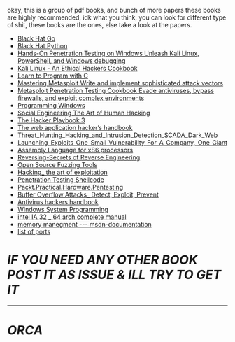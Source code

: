 okay, this is a group of pdf books, and bunch of more papers these books are highly recommended, idk what you think, you can look for different type of shit, these books are the ones, else take a look at the papers.

* [Black Hat Go](https://github.com/ORCA666/hacking-books/blob/main/Black%20Hat%20Go%20Go%20Programming%20for%20Hackers%20and%20Pentesters%20by%20Dan%20Kottmann%20(z-lib.org).pdf)
* [Black Hat Python](https://github.com/ORCA666/hacking-books/blob/main/Black%20Hat%20Python%20Python%20Programming%20for%20Hackers%20and%20Pentesters%20by%20Justin%20Seitz%20(z-lib.org).pdf)
* [Hands-On Penetration Testing on Windows Unleash Kali Linux, PowerShell, and Windows debugging](https://github.com/ORCA666/hacking-books/blob/main/Hands-On%20Penetration%20Testing%20on%20Windows%20Unleash%20Kali%20Linux%2C%20PowerShell%2C%20and%20Windows%20debugging%20tools%20for%20security%20testing%20and%20analysis%20by%20Bramwell%2C%20Phil%20(z-lib.org).rar)
* [Kali Linux - An Ethical Hackers Cookbook](https://github.com/ORCA666/hacking-books/blob/main/Kali%20Linux%20-%20An%20Ethical%20Hackers%20Cookbook%202nd%20Edition%20-%20Himanshu%20Sharma%20by%20F3thinker%20(z-lib.org).pdf)
* [Learn to Program with C](https://github.com/ORCA666/hacking-books/blob/main/Learn%20to%20Program%20with%20C_%20Learn%20to%20Program%20using%20the%20Popular%20C%20Programming%20Language%20(%20PDFDrive%20).pdf)
* [Mastering Metasploit Write and implement sophisticated attack vectors](https://github.com/ORCA666/hacking-books/blob/main/Mastering%20Metasploit%20Write%20and%20implement%20sophisticated%20attack%20vectors%20in%20Metasploit%20using%20a%20completely%20hands-on%20approach%20by%20Nipun%20Jaswal%20(z-lib.org).pdf)
* [Metasploit Penetration Testing Cookbook Evade antiviruses, bypass firewalls, and exploit complex environments](https://github.com/ORCA666/hacking-books/blob/main/Metasploit%20Penetration%20Testing%20Cookbook%20Evade%20antiviruses%2C%20bypass%20firewalls%2C%20and%20exploit%20complex%20environments%20with%20the%20most%20widely%20used%20penetration%20testing%20framework%20by%20Daniel%20Teixeira%2C%20Abhinav%20Singh%2C%20(z-lib.org).pdf)
* [Programming Windows](https://github.com/ORCA666/hacking-books/blob/main/Programming%20Windows%20(%20PDFDrive%20).pdf)
* [Social Engineering The Art of Human Hacking](https://github.com/ORCA666/hacking-books/blob/main/Social%20Engineering%20The%20Art%20of%20Human%20Hacking%20by%20Christopher%20Hadnagy%20(z-lib.org).pdf)
* [The Hacker Playbook 3](https://github.com/ORCA666/hacking-books/blob/main/The%20Hacker%20Playbook%203%20Practical%20Guide%20To%20Penetration%20Testing%20by%20Peter%20Kim%20(z-lib.org).epub.pdf)
* [The web application hacker’s handbook](https://github.com/ORCA666/hacking-books/blob/main/The%20web%20application%20hacker%E2%80%99s%20handbook%20finding%20and%20exploiting%20security%20flaws%20by%20Dafydd%20Stuttard%2C%20Marcus%20Pinto%20(z-lib.org).epub.pdf)
* [Threat_Hunting_Hacking_and_Intrusion_Detection_SCADA_Dark_Web](https://github.com/ORCA666/HackingBooks_And_Papers/blob/main/Threat_Hunting%2C_Hacking%2C_and_Intrusion_Detection_SCADA%2C_Dark_Web.pdf)
* [Launching_Exploits_One_Small_Vulnerability_For_A_Company,_One_Giant](https://github.com/ORCA666/HackingBooks_And_Papers/blob/main/Launching_Exploits_One_Small_Vulnerability_For_A_Company%2C_One_Giant.pdf)
* [Assembly Language for x86 processors](https://github.com/ORCA666/hacking-books/blob/main/%5B3%5DAssembly%20Language%20for%20x86%20processors%20%5Bpdf%5D.pdf)
* [Reversing-Secrets of Reverse Engineering](https://github.com/ORCA666/hacking-books/blob/main/%5B4%5DReversing-Secrets%20of%20Reverse%20Engineering%20%5Bprint%5D.pdf)
* [Open Source Fuzzing Tools](https://github.com/ORCA666/hacking-books/blob/main/%5B5%5DOpen%20Source%20Fuzzing%20Tools%20%5Bprint%5D.pdf)
* [Hacking_ the art of exploitation](https://github.com/ORCA666/hacking-books/blob/main/%5B6%5DHacking_%20the%20art%20of%20exploitation%20%5Bprint%5D.pdf)
* [Penetration Testing Shellcode](https://github.com/ORCA666/hacking-books/blob/main/%5B7%5DPenetration%20Testing%20Shellcode.%20Detect%2C%20exploit%2C%20and%20secure%20network-level%20and%20operating%20system%20vulnerabilities.pdf)
* [Packt.Practical.Hardware.Pentesting](https://github.com/ORCA666/hacking-books/blob/main/Packt.Practical.Hardware.Pentesting.rar)
* [Buffer Overflow Attacks_ Detect, Exploit, Prevent](https://github.com/ORCA666/hacking-books/blob/main/%5B8%5DBuffer%20Overflow%20Attacks_%20Detect%2C%20Exploit%2C%20Prevent%20%5Bprint%5D.pdf)
* [Antivirus hackers handbook](https://github.com/ORCA666/hacking-books/blob/main/%5B9%5DAntivirus%20hackers%20handbook%5Bprint%5D.pdf)
* [Windows System Programming](https://github.com/ORCA666/hacking-books/blob/main/%5BA%5DWindows%20System%20Programming.pdf)
* [intel IA 32 _ 64 arch complete manual](https://github.com/ORCA666/hacking-books/blob/main/intel%20IA%2032%20_%2064%20arch%20complete%20manual.pdf)
* [memory manegment --- msdn-documentation](https://github.com/ORCA666/hacking-books/blob/main/memory%20manegment%20---%20msdn-documentation.pdf)
* [list of ports](https://github.com/ORCA666/hacking-books/blob/main/ports%20-%20protocols.xlsx)

# *IF YOU NEED ANY OTHER BOOK POST IT AS ISSUE & ILL TRY TO GET IT* 
*********************************************************************************
# *ORCA*

